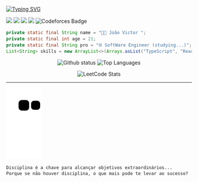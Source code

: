 [![Typing SVG](https://readme-typing-svg.herokuapp.com/?color=8338ec&size=35&center=true&vCenter=true&width=1000&lines=Hello+world,+My+Name+is+João+Victor;I'm+21+years+old;I+from+Brazil;I+study+Software+Engineer;Be+Welcome!+:%29)](https://git.io/typing-svg)

<!--<img align="right" title="computer-illustration" height="220" src="computer-illustration.png" /> -->

![](https://komarev.com/ghpvc/?username=joaovic-tech&color=blueviolet)
![](https://badges.pufler.dev/repos/joaovic-tech?color=blueviolet)
![](https://badges.pufler.dev/commits/monthly/joaovic-tech?color=blueviolet)
![](https://joaovictor-portfolio.vercel.app/)
![Codeforces Badge](https://codeforces-readme-stats.vercel.app/api/badge?username=joaovictorca2004)

```java
private static final String name = "👨‍💻 João Victor ";
private static final int age = 21;
private static final String pro = "🌐 SoftWare Engineer (studying...)";
List<String> skills = new ArrayList<>(Arrays.asList("TypeScript", "React", "NodeJS", "Python", "Java", "PHP"));
```

<div align="center">
  
![Github status](https://github-readme-stats.vercel.app/api?username=joaovic-tech&show_icons=true&count_private=true&theme=midnight-purple&hide_border=true&bg_color=00000000)
![Top Languages](https://github-readme-stats.vercel.app/api/top-langs/?username=joaovic-tech&langs_count=8&count_private=true&layout=compact&theme=midnight-purple&hide_border=true&bg_color=00000000)
<!-- [![Codeforces Stats](https://codeforces-readme-stats.vercel.app/api/card?username=joaovictorca2004&theme=midnight-purple&hide_border=true&bg_color=00000000)](https://codeforces.com/profile/joaovictorca2004) -->
![LeetCode Stats](https://leetcard.jacoblin.cool/joaovic-tech?ext=activity&theme=transparent)

</div>

---

![Snake animation](https://github.com/joaovic-tech/joaovic-tech/blob/output/github-contribution-grid-snake.svg)

```diff
Disciplina é a chave para alcançar objetivos extraordinários...
Porque se não houver disciplina, o que mais pode te levar ao sucesso?
```
